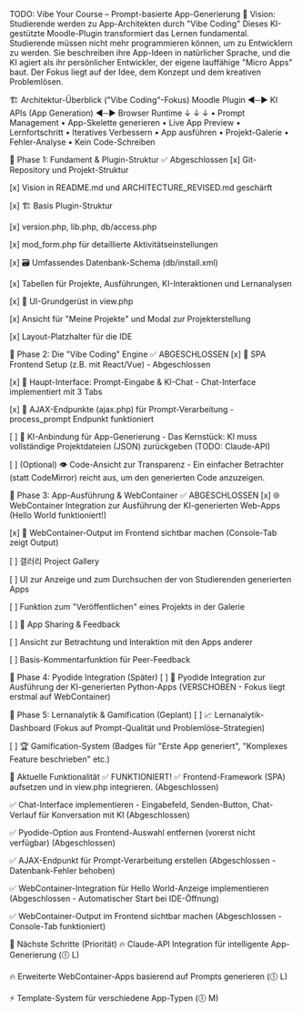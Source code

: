 TODO: Vibe Your Course – Prompt-basierte App-Generierung
🎯 Vision: Studierende werden zu App-Architekten durch "Vibe Coding"
Dieses KI-gestützte Moodle-Plugin transformiert das Lernen fundamental. Studierende müssen nicht mehr programmieren können, um zu Entwicklern zu werden. Sie beschreiben ihre App-Ideen in natürlicher Sprache, und die KI agiert als ihr persönlicher Entwickler, der eigene lauffähige "Micro Apps" baut. Der Fokus liegt auf der Idee, dem Konzept und dem kreativen Problemlösen.

🏗 Architektur-Überblick ("Vibe Coding"-Fokus)
Moodle Plugin ◄─► KI APIs (App Generation) ◄─► Browser Runtime
     ↓                       ↓                         ↓
• Prompt Management     • App-Skelette generieren   • Live App Preview
• Lernfortschritt       • Iteratives Verbessern     • App ausführen
• Projekt-Galerie       • Fehler-Analyse            • Kein Code-Schreiben


🎯 Phase 1: Fundament & Plugin-Struktur
✅ Abgeschlossen
[x] Git-Repository und Projekt-Struktur

[x] Vision in README.md und ARCHITECTURE_REVISED.md geschärft

[x] 🏗 Basis Plugin-Struktur

[x] version.php, lib.php, db/access.php

[x] mod_form.php für detaillierte Aktivitätseinstellungen

[x] 🗃 Umfassendes Datenbank-Schema (db/install.xml)

[x] Tabellen für Projekte, Ausführungen, KI-Interaktionen und Lernanalysen

[x] 🎨 UI-Grundgerüst in view.php

[x] Ansicht für "Meine Projekte" und Modal zur Projekterstellung

[x] Layout-Platzhalter für die IDE

🎯 Phase 2: Die "Vibe Coding" Engine ✅ ABGESCHLOSSEN
[x] 🎨 SPA Frontend Setup (z.B. mit React/Vue) - Abgeschlossen

[x] 🤖 Haupt-Interface: Prompt-Eingabe & KI-Chat - Chat-Interface implementiert mit 3 Tabs

[x] 🔌 AJAX-Endpunkte (ajax.php) für Prompt-Verarbeitung - process_prompt Endpunkt funktioniert

[ ] 🤖 KI-Anbindung für App-Generierung - Das Kernstück: KI muss vollständige Projektdateien (JSON) zurückgeben (TODO: Claude-API)

[ ] (Optional) 👁️ Code-Ansicht zur Transparenz - Ein einfacher Betrachter (statt CodeMirror) reicht aus, um den generierten Code anzuzeigen.

🎯 Phase 3: App-Ausführung & WebContainer ✅ ABGESCHLOSSEN
[x] 🌐 WebContainer Integration zur Ausführung der KI-generierten Web-Apps (Hello World funktioniert!)

[x] 🔧 WebContainer-Output im Frontend sichtbar machen (Console-Tab zeigt Output)

[ ] 갤러리 Project Gallery

[ ] UI zur Anzeige und zum Durchsuchen der von Studierenden generierten Apps

[ ] Funktion zum "Veröffentlichen" eines Projekts in der Galerie

[ ] 🔄 App Sharing & Feedback

[ ] Ansicht zur Betrachtung und Interaktion mit den Apps anderer

[ ] Basis-Kommentarfunktion für Peer-Feedback

🎯 Phase 4: Pyodide Integration (Später)
[ ] 🐍 Pyodide Integration zur Ausführung der KI-generierten Python-Apps (VERSCHOBEN - Fokus liegt erstmal auf WebContainer)

🎯 Phase 5: Lernanalytik & Gamification (Geplant)
[ ] 📈 Lernanalytik-Dashboard (Fokus auf Prompt-Qualität und Problemlöse-Strategien)

[ ] 🏆 Gamification-System (Badges für "Erste App generiert", "Komplexes Feature beschrieben" etc.)

🎯 Aktuelle Funktionalität ✅ FUNKTIONIERT!
✅ Frontend-Framework (SPA) aufsetzen und in view.php integrieren. (Abgeschlossen)

✅ Chat-Interface implementieren - Eingabefeld, Senden-Button, Chat-Verlauf für Konversation mit KI (Abgeschlossen)

✅ Pyodide-Option aus Frontend-Auswahl entfernen (vorerst nicht verfügbar) (Abgeschlossen)

✅ AJAX-Endpunkt für Prompt-Verarbeitung erstellen (Abgeschlossen - Datenbank-Fehler behoben)

✅ WebContainer-Integration für Hello World-Anzeige implementieren (Abgeschlossen - Automatischer Start bei IDE-Öffnung)

✅ WebContainer-Output im Frontend sichtbar machen (Abgeschlossen - Console-Tab funktioniert)

🎯 Nächste Schritte (Priorität)
🔥 Claude-API Integration für intelligente App-Generierung (🕕 L)

🔥 Erweiterte WebContainer-Apps basierend auf Prompts generieren (🕕 L)

⚡ Template-System für verschiedene App-Typen (🕕 M)